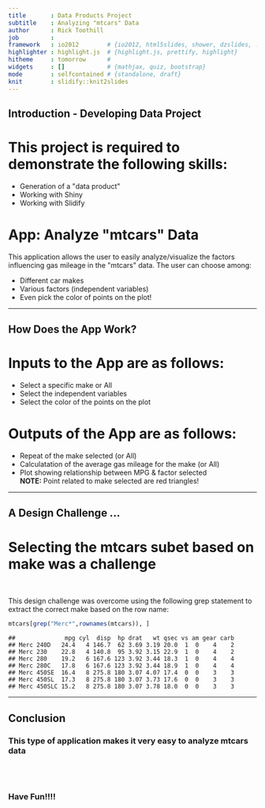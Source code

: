 ```yaml
---
title       : Data Products Project
subtitle    : Analyzing "mtcars" Data
author      : Rick Toothill
job         : 
framework   : io2012        # {io2012, html5slides, shower, dzslides, ...}
highlighter : highlight.js  # {highlight.js, prettify, highlight}
hitheme     : tomorrow      # 
widgets     : []            # {mathjax, quiz, bootstrap}
mode        : selfcontained # {standalone, draft}
knit        : slidify::knit2slides
---
```


## Introduction - Developing Data Project

<h1>This project is required to demonstrate the following skills:</h1>

<ul>
  <li>Generation of a "data product"
  <li>Working with Shiny</li>
  <li>Working with Slidify</li>
</ul>

<h1>App: Analyze "mtcars" Data</h1>

<p>This application allows the user to easily analyze/visualize the factors influencing gas mileage in the "mtcars" data.  The user can choose among:

<ul>
  <li>Different car makes</li>
  <li>Various factors (independent variables)</li>
  <li>Even pick the color of points on the plot!</li>
</ul>


--- 

## How Does the App Work?

<h1>Inputs to the App are as follows:</h1>

<ul>
  <li>Select a specific make or All</li>
  <li>Select the independent variables</li>
  <li>Select the color of the points on the plot</li>
</ul>

<h1>Outputs of the App are as follows:</h1>

<ul>
  <li>Repeat of the make selected (or All)</li>
  <li>Calculatation of the average gas mileage for the make (or All)</li>
  <li>Plot showing relationship between MPG & factor selected</li>
  <B>NOTE:</B>  Point related to make selected are red triangles!
</ul>


---

## A Design Challenge ...
<h1>Selecting the mtcars subet based on make was a challenge</h1>
<BR>
<p>This design challenge was overcome using the following grep statement to extract the correct make based on the row name:</p>



```r
mtcars[grep("Merc*",rownames(mtcars)), ]
```

```
##              mpg cyl  disp  hp drat   wt qsec vs am gear carb
## Merc 240D   24.4   4 146.7  62 3.69 3.19 20.0  1  0    4    2
## Merc 230    22.8   4 140.8  95 3.92 3.15 22.9  1  0    4    2
## Merc 280    19.2   6 167.6 123 3.92 3.44 18.3  1  0    4    4
## Merc 280C   17.8   6 167.6 123 3.92 3.44 18.9  1  0    4    4
## Merc 450SE  16.4   8 275.8 180 3.07 4.07 17.4  0  0    3    3
## Merc 450SL  17.3   8 275.8 180 3.07 3.73 17.6  0  0    3    3
## Merc 450SLC 15.2   8 275.8 180 3.07 3.78 18.0  0  0    3    3
```

---

## Conclusion

<h3>This type of application makes it very easy to analyze mtcars data</h3>
<BR><BR>
<h3>Have Fun!!!!</h3>
